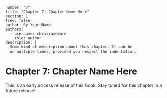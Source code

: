 ```metadata
number: "7"
title: "Chapter 7: Chapter Name Here"
section: 1
free: false
author: By Your Name
authors:
  - username: chrisrazeware
    role: author
description: |
  Some kind of description about this chapter. It can be
  on multiple lines, provided you respect the indentation.
```

# Chapter 7: Chapter Name Here

This is an early access release of this book. Stay tuned for this chapter in a future release!
